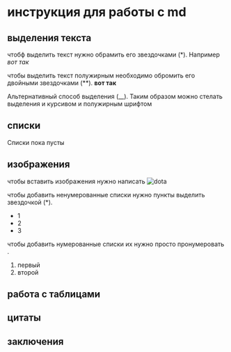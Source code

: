 # инструкция для работы с md 

## выделения текста   
  
чтобф выделить текст нужно обрамить его звездочками (*). Например *вот так*

чтобы выделить текст полужирным необходимо обромить его двойными звездочками (**). **вот так**

Альтернативный способ выделения (__). Таким образом можно стелать выделения и курсивом и полужирным шрифтом  
## списки
Списки пока пусты 
## изображения 

чтобы вставить изображения нужно написать ![dota](1.jpg)

чтобы добавить ненумерованные списки нужно пункты выделить звездочкой (*).
* 1
* 2
* 3

чтобы добавить нумерованные списки их нужно просто пронумеровать .
1. первый 
2. второй 
## работа с таблицами 

## цитаты 
 
 ## заключения 